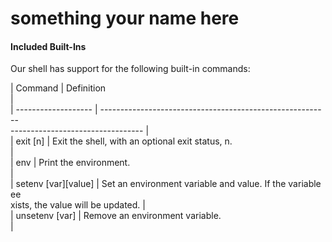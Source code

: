 # something your name here
#### Included Built-Ins                                                                                                
                                                                                                                       
Our shell has support for the following built-in commands:                                                             
                                                                                                                       
| Command             | Definition                                                                                     
                                  |                                                                                    
| ------------------- | ---------------------------------------------------------                                      
--------------------------------- |                                                                                    
| exit [n]            | Exit the shell, with an optional exit status, n.                                               
                                  |                                                                                    
| env                 | Print the environment.                                                                         
                                  |                                                                                    
| setenv [var][value] | Set an environment variable and value. If the variable ee                                      
xists, the value will be updated. |                                                                                    
| unsetenv [var]      | Remove an environment variable.                                                                
                                  |                                                                                    
